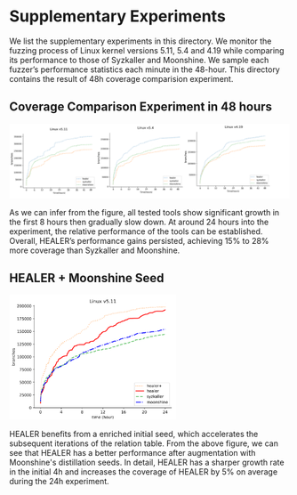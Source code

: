 # Supplementary Experiments

We list the supplementary experiments in this directory. 
We monitor the fuzzing process of Linux kernel versions 5.11, 5.4 and 4.19 while comparing its performance to those of Syzkaller and Moonshine. We sample each fuzzer’s performance statistics each minute in the 48-hour. 
This directory contains the result of 48h coverage comparision experiment.

## Coverage Comparison Experiment in 48 hours 
<img src=./merged.PNG width="900"/>

As we can infer from the figure, all tested tools show significant growth in the first 8 hours then gradually slow down. At around 24 hours into the experiment, the relative performance of the tools can be established. Overall, HEALER’s performance gains persisted, achieving 15% to 28% more coverage than Syzkaller and Moonshine.
<!-- <img src=./linux-v5.11.png width="300"/> <img src=./linux-v5.4.png width="300"/> <img src=./linux-v4.19.png width="300"/> -->

<!-- ![linux-v5.11](./linux-v5.11.png)
![linux-v5.4](./linux-v5.4.png)
![linux-v4.19](./linux-v4.19.png)  
![HEALER+Moonshine_seed](./HEALER+Moonshine_seed.png)
-->

## HEALER + Moonshine Seed

<img src=./HEALER+Moonshine_seed.png width="300"/>

HEALER benefits from a enriched initial seed, which accelerates the subsequent iterations of the relation table. From the above figure, we can see that HEALER has a better performance after augmentation with Moonshine's distillation seeds. In detail, HEALER has a sharper growth rate in the initial 4h and increases the coverage of HEALER by 5% on average during the 24h experiment.
